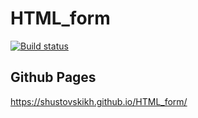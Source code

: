 # HTML_form

[![Build status](https://ci.appveyor.com/api/projects/status/0wcx6olh0rhymafy?svg=true)](https://ci.appveyor.com/project/Shustovskikh/html-form)

## Github Pages

https://shustovskikh.github.io/HTML_form/
